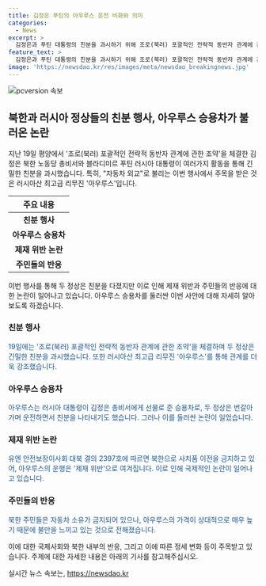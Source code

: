 ```yaml
---
title: 김정은 푸틴의 아우루스 운전 비화와 의미
categories:
  - News
excerpt: >
  김정은과 푸틴 대통령의 친분을 과시하기 위해 조로(북러) 포괄적인 전략적 동반자 관계에 관한 조약을 체결하고, 최고급 리무진 아우루스를 번갈아가며 운전하는 등 활동을 펼쳤다. 하지만 국제적으로는 이번 행위가 제재를 위반하는 것으로 여겨져, 북한 주민들 또한 이에 불만을 품을 것으로 보인다.
feature_text: >
  김정은과 푸틴 대통령의 친분을 과시하기 위해 조로(북러) 포괄적인 전략적 동반자 관계에 관한 조약을 체결하고, 최고급 리무진 아우루스를 번갈아가며 운전하는 등 활동을 펼쳤다. 하지만 국제적으로는 이번 행위가 제재를 위반하는 것으로 여겨져, 북한 주민들 또한 이에 불만을 품을 것으로 보인다.
image: 'https://newsdao.kr/res/images/meta/newsdao_breakingnews.jpg'
---
```


<p><img src="https://newsdao.kr/res/images/meta/newsdao_breakingnews.jpg" alt="pcversion 속보" /></p>

<h2 data-ke-size="size26">북한과 러시아 정상들의 친분 행사, 아우루스 승용차가 불러온 논란</h2>

<p>지난 19일 평양에서 '조로(북러) 포괄적인 전략적 동반자 관계에 관한 조약'을 체결한 김정은 북한 노동당 총비서와 블라디미르 푸틴 러시아 대통령이 여러가지 활동을 통해 긴밀한 친분을 과시했습니다. 특히, "자동차 외교"로 불리는 이번 행사에서 주목을 받은 것은 러시아산 최고급 리무진 '아우루스'입니다.</p>

<table>
  <thead>
    <tr>
      <th style="text-align: center;">주요 내용</th>
    </tr>
  </thead>
  <tbody>
    <tr>
      <td style="text-align: center; height: 17px;"><b>친분 행사</b></td>
    </tr>
    <tr>
      <td style="text-align: center; height: 17px;"><b>아우루스 승용차</b></td>
    </tr>
    <tr>
      <td style="text-align: center; height: 17px;"><b>제재 위반 논란</b></td>
    </tr>
    <tr>
      <td style="text-align: center; height: 17px;"><b>주민들의 반응</b></td>
    </tr>
  </tbody>
</table>

<p>이번 행사를 통해 두 정상은 친분을 다졌지만 이로 인해 제재 위반과 주민들의 반응에 대한 논란이 일어나고 있습니다. 아우루스 승용차를 둘러싼 이번 사안에 대해 자세히 알아보도록 하겠습니다.</p>

<h3 data-ke-size="size21">친분 행사</h3>

<p><span style="color: #1a5490;">19일에는 '조로(북러) 포괄적인 전략적 동반자 관계에 관한 조약'을 체결하며 두 정상은 긴밀한 친분을 과시했습니다. 또한 러시아산 최고급 리무진 '아우루스'를 통해 관계를 더욱 강조했습니다.</span></p>

<h3 data-ke-size="size21">아우루스 승용차</h3>

<p><span style="color: #1a5490;">아우루스는 러시아 대통령이 김정은 총비서에게 선물로 준 승용차로, 두 정상은 번갈아가며 운전하면서 친분을 나타내기도 했습니다. 그러나 이를 둘러싼 논란이 일었습니다.</span></p>

<h3 data-ke-size="size21">제재 위반 논란</h3>

<p><span style="color: #1a5490;">유엔 안전보장이사회 대북 결의 2397호에 따르면 북한으로 사치품 이전을 금지하고 있어, 아우루스의 운행은 '제재 위반'으로 여겨집니다. 이로 인해 국제적인 논란이 일어나고 있습니다.</span></p>

<h3 data-ke-size="size21">주민들의 반응</h3>

<p><span style="color: #1a5490;">북한 주민들은 자동차 소유가 금지되어 있으나, 아우루스의 가격이 상대적으로 매우 높기 때문에 불만을 느끼고 있는 것으로 전해졌습니다.</span></p>

<p>이에 대한 국제사회와 북한 내부의 반응, 그리고 이에 따른 정세 변화 등이 주목받고 있습니다. 주제에 대한 자세한 내용은 아래의 기사를 참고해주십시오.</p>
실시간 뉴스 속보는, <a href="https://newsdao.kr" rel="dofollow">https://newsdao.kr</a>


